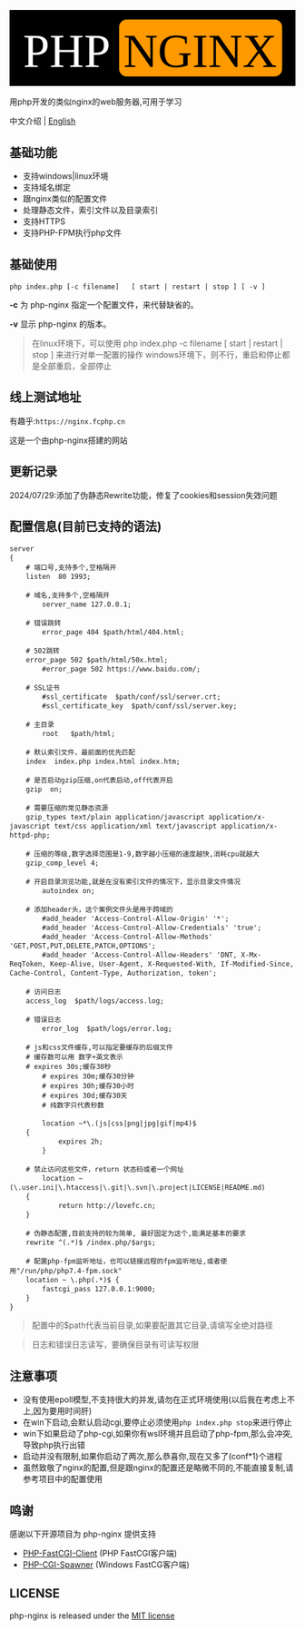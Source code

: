 ![php-nginx](logo.svg)

用php开发的类似nginx的web服务器,可用于学习

中文介绍 | [English](https://github.com/lovefc/php-nginx/blob/master/doc/readme-en.md)

## 基础功能
*  支持windows|linux环境
*  支持域名绑定
*  跟nginx类似的配置文件
*  处理静态文件，索引文件以及目录索引
*  支持HTTPS
*  支持PHP-FPM执行php文件


## 基础使用

```
php index.php [-c filename]   [ start | restart | stop ] [ -v ] 
```
**\-c** 为 php-nginx 指定一个配置文件，来代替缺省的。

**\-v** 显示 php-nginx 的版本。

> 在linux环境下，可以使用 php index.php -c filename [ start | restart | stop ] 来进行对单一配置的操作
> windows环境下，则不行，重启和停止都是全部重启，全部停止


## 线上测试地址

有趣乎:`https://nginx.fcphp.cn`

这是一个由php-nginx搭建的网站

## 更新记录
2024/07/29:添加了伪静态Rewrite功能，修复了cookies和session失效问题


## 配置信息(目前已支持的语法)
```
server 
{
    # 端口号,支持多个,空格隔开
    listen  80 1993;
		
	# 域名,支持多个,空格隔开
        server_name 127.0.0.1;
		
	# 错误跳转
        error_page 404 $path/html/404.html;
		
	# 502跳转
	error_page 502 $path/html/50x.html;
        #error_page 502 https://www.baidu.com/;
		
	# SSL证书
        #ssl_certificate  $path/conf/ssl/server.crt;
        #ssl_certificate_key  $path/conf/ssl/server.key;
		
	# 主目录
        root   $path/html;
		
	# 默认索引文件，最前面的优先匹配
	index  index.php index.html index.htm;
		
	# 是否启动gzip压缩,on代表启动,off代表开启
	gzip  on;
		
	# 需要压缩的常见静态资源
	gzip_types text/plain application/javascript application/x-javascript text/css application/xml text/javascript application/x-httpd-php;
		
	# 压缩的等级,数字选择范围是1-9,数字越小压缩的速度越快,消耗cpu就越大
	gzip_comp_level 4;
		
	# 开启目录浏览功能,就是在没有索引文件的情况下，显示目录文件情况
        autoindex on;
        
	# 添加header头，这个案例文件头是用于跨域的
        #add_header 'Access-Control-Allow-Origin' '*';
        #add_header 'Access-Control-Allow-Credentials' 'true';  
        #add_header 'Access-Control-Allow-Methods' 'GET,POST,PUT,DELETE,PATCH,OPTIONS';  
        #add_header 'Access-Control-Allow-Headers' 'DNT, X-Mx-ReqToken, Keep-Alive, User-Agent, X-Requested-With, If-Modified-Since, Cache-Control, Content-Type, Authorization, token';
		
	# 访问日志
	access_log  $path/logs/access.log;
		
	# 错误日志
        error_log  $path/logs/error.log;
		
	# js和css文件缓存,可以指定要缓存的后缀文件
	# 缓存数可以用 数字+英文表示
	# expires 30s;缓存30秒 
        # expires 30m;缓存30分钟   
        # expires 30h;缓存30小时
        # expires 30d;缓存30天
        # 纯数字只代表秒数
	
        location ~*\.(js|css|png|jpg|gif|mp4)$
	{
            expires 2h;
        }	
		
	# 禁止访问这些文件，return 状态码或者一个网址
        location ~(\.user.ini|\.htaccess|\.git|\.svn|\.project|LICENSE|README.md)
	{
            return http://lovefc.cn;
	}	
	
	# 伪静态配置,目前支持的较为简单, 最好固定为这个,能满足基本的要求
	rewrite ^(.*)$ /index.php/$args;		
		
	# 配置php-fpm监听地址，也可以链接远程的fpm监听地址,或者使用"/run/php/php7.4-fpm.sock"
    location ~ \.php(.*)$ {
        fastcgi_pass 127.0.0.1:9000;
    }          		
}
```

> 配置中的$path代表当前目录,如果要配置其它目录,请填写全绝对路径

> 日志和错误日志读写，要确保目录有可读写权限

## 注意事项

* 没有使用epoll模型,不支持很大的并发,请勿在正式环境使用(以后我在考虑上不上,因为要用时间肝)
* 在win下启动,会默认启动cgi,要停止必须使用`php index.php stop`来进行停止
* win下如果启动了php-cgi,如果你有wsl环境并且启动了php-fpm,那么会冲突,导致php执行出错
* 启动并没有限制,如果你启动了两次,那么恭喜你,现在又多了(conf*1)个进程
* 虽然致敬了nginx的配置,但是跟nginx的配置还是略微不同的,不能直接复制,请参考项目中的配置使用

## 鸣谢

感谢以下开源项目为 php-nginx 提供支持

* [PHP-FastCGI-Client](https://github.com/adoy/PHP-FastCGI-Client/) (PHP FastCGI客户端)
* [PHP-CGI-Spawner](https://github.com/deemru/php-cgi-spawner/) (Windows FastCG客户端)

## LICENSE

php-nginx is released under the [MIT license](https://github.com/lovefc/php-nginx/blob/master/LICENSE)
